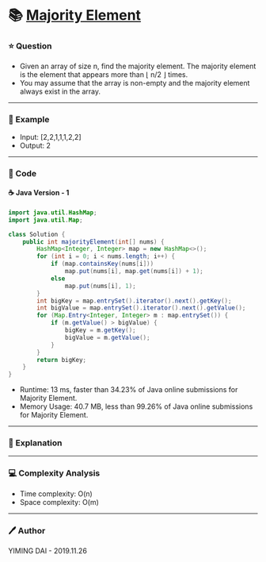# :books: [Majority Element](https://leetcode.com/problems/majority-element/)

### :star: Question

- Given an array of size n, find the majority element. The majority element is the element that appears more than ⌊ n/2 ⌋ times.
- You may assume that the array is non-empty and the majority element always exist in the array.

--- 

### :car: Example

- Input: [2,2,1,1,1,2,2]
- Output: 2

---

### :hammer: Code

#### :coffee: Java Version - 1

```java
import java.util.HashMap;
import java.util.Map;

class Solution {
    public int majorityElement(int[] nums) {
        HashMap<Integer, Integer> map = new HashMap<>();
        for (int i = 0; i < nums.length; i++) {
            if (map.containsKey(nums[i]))
                map.put(nums[i], map.get(nums[i]) + 1);
            else
                map.put(nums[i], 1);
        }
        int bigKey = map.entrySet().iterator().next().getKey();
        int bigValue = map.entrySet().iterator().next().getValue();
        for (Map.Entry<Integer, Integer> m : map.entrySet()) {
            if (m.getValue() > bigValue) {
                bigKey = m.getKey();
                bigValue = m.getValue();
            }
        }
        return bigKey;
    }
}
```

- Runtime: 13 ms, faster than 34.23% of Java online submissions for Majority Element.
- Memory Usage: 40.7 MB, less than 99.26% of Java online submissions for Majority Element.

---

### :pencil: Explanation



---

### :computer: Complexity Analysis

- Time complexity: O(n)
- Space complexity: O(m)

---

### :pen: Author

YIMING DAI - 2019.11.26
